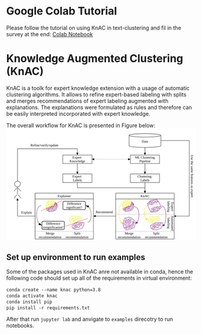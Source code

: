# Google Colab Tutorial
Please follow the tutorial on using KnAC in text-clustering and fil in the survey at the end: [Colab Notebook](https://colab.research.google.com/drive/1SJaG_wW0h1_JaPk40vPNP3dpTJGa1xXG)
# Knowledge Augmented Clustering (KnAC)
KnAC is a toolk for expert knowledge extension with a usage of automatic clustering algorithms.
It allows to refine expert-based labeling with splits and merges recommendations of expert labeling augmented with explanations.
The explanations were formulated as rules and therefore can be easily interpreted incorporated with expert knowledge.

The overall workflow for KnAC is presented in Figure below:
![Workflow for KnAC](./pix/workflow.png?raw=true "Title")

## Set up environment to run examples
Some of the packages used in KnAC anre not available in conda, hence the following code should set up all of the requirements in virtual environment:
```
conda create --name knac python=3.8
conda activate knac
conda install pip
pip install -r requirements.txt
```
After that run `jupyter lab` and anvigate to `examples`   direcotry to run notebooks.

